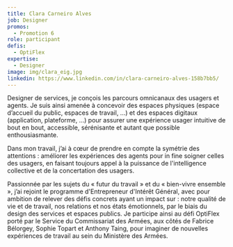 ```yaml
---
title: Clara Carneiro Alves
job: Designer
promos:
  - Promotion 6
role: participant
defis:
  - OptiFlex
expertise:
  - Designer
image: img/clara_eig.jpg
linkedin: https://www.linkedin.com/in/clara-carneiro-alves-158b7bb5/
---
```


Designer de services, je conçois les parcours omnicanaux des usagers et agents. Je suis ainsi amenée à concevoir des espaces physiques (espace d’accueil du public, espaces de travail, …) et des espaces digitaux (application, plateforme, …) pour assurer une expérience usager intuitive de bout en bout, accessible, sérénisante et autant que possible enthousiasmante. 

Dans mon travail, j’ai à cœur de prendre en compte la symétrie des attentions : améliorer les expériences des agents pour in fine soigner celles des usagers, en faisant toujours appel à la puissance de l'intelligence collective et de la concertation des usagers.

Passionnée par les sujets du « futur du travail » et du « bien-vivre ensemble », j’ai rejoint le programme d'Entrepreneur d'Intérêt Général, avec pour ambition de relever des défis concrets ayant un impact sur : notre qualité de vie et de travail, nos relations et nos états émotionnels, par le biais du design des services et espaces publics. Je participe ainsi au défi OptiFlex porté par le Service du Commissariat des Armées, aux côtés de Fabrice Bélorgey, Sophie Topart et Anthony Taing, pour imaginer de nouvelles expériences de travail au sein du Ministère des Armées.
